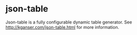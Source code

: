 json-table
==========

Json-table is a fully configurable dynamic table generator. See
<http://kganser.com/json-table.html> for more information.

